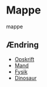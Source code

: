# Mappe
mappe   
## Ændring


- [Opskrift](opskrift/)
- [Mand](mand-p5/)
- [Fysik](fysik/)
- [Dinosaur](Taco/)